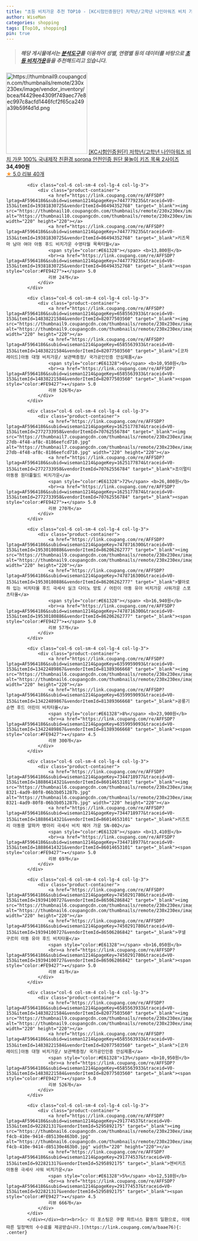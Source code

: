 ```yaml
---
title: "초등 비치가운 추천 TOP10 - [KC시험인증원단] 저학년/고학년 나인아워즈 비치 가운 100% 국내제작 친환경 sorona 안전인증 원단 물놀이 키즈 목욕"
author: WiseMan
categories: shopping
tags: [Top10, shopping]
pin: true
---
```


> ##### 해당 게시물에서는 [**분석도구**](https://itemscout.io/)를 이용하여 **성별**, **연령별** 등의 데이터를 바탕으로 [**초등 비치가운**](https://link.coupang.com/a/baae76)들을 추천해드리고 있습니다.
<div class="container"><div class="row">
            <div class="col-6 col-sm-4 col-lg-4 col-lg-3">
                <div class="product-container">
                    <a href="https://link.coupang.com/re/AFFSDP?lptag=AF5964186&subid=wiseman1214&pageKey=7470801822&traceid=V0-153&itemId=19493648873&vendorItemId=86146478167" target="_blank"><img src="https://thumbnail9.coupangcdn.com/thumbnails/remote/230x230ex/image/vendor_inventory/bcea/f4429ee4309f749aec77e8ec997c8acfd1446fcf2f65ca249a39b59f4d1d.png" alt="https://thumbnail9.coupangcdn.com/thumbnails/remote/230x230ex/image/vendor_inventory/bcea/f4429ee4309f749aec77e8ec997c8acfd1446fcf2f65ca249a39b59f4d1d.png" width="220" height="220"></a>
                    <a href="https://link.coupang.com/re/AFFSDP?lptag=AF5964186&subid=wiseman1214&pageKey=7470801822&traceid=V0-153&itemId=19493648873&vendorItemId=86146478167" target="_blank">[KC시험인증원단] 저학년/고학년 나인아워즈 비치 가운 100% 국내제작 친환경 sorona 안전인증 원단 물놀이 키즈 목욕 2사이즈</a>
                    <span style="color:#E61328"></span> <b>34,490원</b>
                    <br><a href="https://link.coupang.com/re/AFFSDP?lptag=AF5964186&subid=wiseman1214&pageKey=7470801822&traceid=V0-153&itemId=19493648873&vendorItemId=86146478167" target="_blank"><span style="color:#FE9427">★</span> 5.0
                    리뷰 40개</a>
                </div>
            </div>
            
            <div class="col-6 col-sm-4 col-lg-4 col-lg-3">
                <div class="product-container">
                    <a href="https://link.coupang.com/re/AFFSDP?lptag=AF5964186&subid=wiseman1214&pageKey=7447779235&traceid=V0-153&itemId=19381830725&vendorItemId=86494352768" target="_blank"><img src="https://thumbnail10.coupangcdn.com/thumbnails/remote/230x230ex/image/vendor_inventory/89f4/37f322f2176139a5d08716e978c72995d05b3748c10cf7e481b4b81a0b82.png" alt="https://thumbnail10.coupangcdn.com/thumbnails/remote/230x230ex/image/vendor_inventory/89f4/37f322f2176139a5d08716e978c72995d05b3748c10cf7e481b4b81a0b82.png" width="220" height="220"></a>
                    <a href="https://link.coupang.com/re/AFFSDP?lptag=AF5964186&subid=wiseman1214&pageKey=7447779235&traceid=V0-153&itemId=19381830725&vendorItemId=86494352768" target="_blank">키즈목마 남아 여아 아동 후드 비치가운 수영타월 목욕타월</a>
                    <span style="color:#E61328"></span> <b>13,800원</b>
                    <br><a href="https://link.coupang.com/re/AFFSDP?lptag=AF5964186&subid=wiseman1214&pageKey=7447779235&traceid=V0-153&itemId=19381830725&vendorItemId=86494352768" target="_blank"><span style="color:#FE9427">★</span> 5.0
                    리뷰 24개</a>
                </div>
            </div>
            
            <div class="col-6 col-sm-4 col-lg-4 col-lg-3">
                <div class="product-container">
                    <a href="https://link.coupang.com/re/AFFSDP?lptag=AF5964186&subid=wiseman1214&pageKey=6585563933&traceid=V0-153&itemId=14838221584&vendorItemId=82077503560" target="_blank"><img src="https://thumbnail9.coupangcdn.com/thumbnails/remote/230x230ex/image/vendor_inventory/6d0b/1551e94ab18666df0860a80ee4ae85402bd7d91e4644b9a45e9246886556.JPG" alt="https://thumbnail9.coupangcdn.com/thumbnails/remote/230x230ex/image/vendor_inventory/6d0b/1551e94ab18666df0860a80ee4ae85402bd7d91e4644b9a45e9246886556.JPG" width="220" height="220"></a>
                    <a href="https://link.coupang.com/re/AFFSDP?lptag=AF5964186&subid=wiseman1214&pageKey=6585563933&traceid=V0-153&itemId=14838221584&vendorItemId=82077503560" target="_blank">[코차레이드]아동 대형 비치가운/ 보관백증정/ 국가공인인증 안심제품</a>
                    <span style="color:#E61328">6%</span> <b>10,950원</b>
                    <br><a href="https://link.coupang.com/re/AFFSDP?lptag=AF5964186&subid=wiseman1214&pageKey=6585563933&traceid=V0-153&itemId=14838221584&vendorItemId=82077503560" target="_blank"><span style="color:#FE9427">★</span> 5.0
                    리뷰 526개</a>
                </div>
            </div>
            
            <div class="col-6 col-sm-4 col-lg-4 col-lg-3">
                <div class="product-container">
                    <a href="https://link.coupang.com/re/AFFSDP?lptag=AF5964186&subid=wiseman1214&pageKey=1625177874&traceid=V0-153&itemId=2772733958&vendorItemId=70762556784" target="_blank"><img src="https://thumbnail7.coupangcdn.com/thumbnails/remote/230x230ex/image/retail/images/2020/05/22/16/5/ee063453-27db-4f48-af8c-8186eefcd710.jpg" alt="https://thumbnail7.coupangcdn.com/thumbnails/remote/230x230ex/image/retail/images/2020/05/22/16/5/ee063453-27db-4f48-af8c-8186eefcd710.jpg" width="220" height="220"></a>
                    <a href="https://link.coupang.com/re/AFFSDP?lptag=AF5964186&subid=wiseman1214&pageKey=1625177874&traceid=V0-153&itemId=2772733958&vendorItemId=70762556784" target="_blank">조이멀티 아동용 원더풀월드 비치가운</a>
                    <span style="color:#E61328">72%</span> <b>26,800원</b>
                    <br><a href="https://link.coupang.com/re/AFFSDP?lptag=AF5964186&subid=wiseman1214&pageKey=1625177874&traceid=V0-153&itemId=2772733958&vendorItemId=70762556784" target="_blank"><span style="color:#FE9427">★</span> 5.0
                    리뷰 270개</a>
                </div>
            </div>
            
            <div class="col-6 col-sm-4 col-lg-4 col-lg-3">
                <div class="product-container">
                    <a href="https://link.coupang.com/re/AFFSDP?lptag=AF5964186&subid=wiseman1214&pageKey=7478716300&traceid=V0-153&itemId=19530180886&vendorItemId=86206262777" target="_blank"><img src="https://thumbnail9.coupangcdn.com/thumbnails/remote/230x230ex/image/vendor_inventory/5a3f/8d9ecc0dbf9c26680da06a4df2e42c07d0da5d6046930d25444f5ecd7540.jpg" alt="https://thumbnail9.coupangcdn.com/thumbnails/remote/230x230ex/image/vendor_inventory/5a3f/8d9ecc0dbf9c26680da06a4df2e42c07d0da5d6046930d25444f5ecd7540.jpg" width="220" height="220"></a>
                    <a href="https://link.coupang.com/re/AFFSDP?lptag=AF5964186&subid=wiseman1214&pageKey=7478716300&traceid=V0-153&itemId=19530180886&vendorItemId=86206262777" target="_blank">웰아로하 입는 비치타올 후드 극세사 실크 다이노 망토 / 어린이 아동 유아 비치가운 샤워가운 스포츠타올</a>
                    <span style="color:#E61328"></span> <b>16,940원</b>
                    <br><a href="https://link.coupang.com/re/AFFSDP?lptag=AF5964186&subid=wiseman1214&pageKey=7478716300&traceid=V0-153&itemId=19530180886&vendorItemId=86206262777" target="_blank"><span style="color:#FE9427">★</span> 5.0
                    리뷰 57개</a>
                </div>
            </div>
            
            <div class="col-6 col-sm-4 col-lg-4 col-lg-3">
                <div class="product-container">
                    <a href="https://link.coupang.com/re/AFFSDP?lptag=AF5964186&subid=wiseman1214&pageKey=6359959093&traceid=V0-153&itemId=13422489867&vendorItemId=81389366668" target="_blank"><img src="https://thumbnail6.coupangcdn.com/thumbnails/remote/230x230ex/image/vendor_inventory/1fe0/818264f8e32c07d76115fd2ba7c5112de88340f820bb5f625a3d38c4c901.jpg" alt="https://thumbnail6.coupangcdn.com/thumbnails/remote/230x230ex/image/vendor_inventory/1fe0/818264f8e32c07d76115fd2ba7c5112de88340f820bb5f625a3d38c4c901.jpg" width="220" height="220"></a>
                    <a href="https://link.coupang.com/re/AFFSDP?lptag=AF5964186&subid=wiseman1214&pageKey=6359959093&traceid=V0-153&itemId=13422489867&vendorItemId=81389366668" target="_blank">공룡기 순면 후드 어린이 비치타올</a>
                    <span style="color:#E61328">8%</span> <b>23,900원</b>
                    <br><a href="https://link.coupang.com/re/AFFSDP?lptag=AF5964186&subid=wiseman1214&pageKey=6359959093&traceid=V0-153&itemId=13422489867&vendorItemId=81389366668" target="_blank"><span style="color:#FE9427">★</span> 4.5
                    리뷰 300개</a>
                </div>
            </div>
            
            <div class="col-6 col-sm-4 col-lg-4 col-lg-3">
                <div class="product-container">
                    <a href="https://link.coupang.com/re/AFFSDP?lptag=AF5964186&subid=wiseman1214&pageKey=7344718977&traceid=V0-153&itemId=18886414321&vendorItemId=86014653101" target="_blank"><img src="https://thumbnail6.coupangcdn.com/thumbnails/remote/230x230ex/image/retail/images/2023/05/19/11/1/4932d462-8321-4ad9-80f8-06b3b051287b.jpg" alt="https://thumbnail6.coupangcdn.com/thumbnails/remote/230x230ex/image/retail/images/2023/05/19/11/1/4932d462-8321-4ad9-80f8-06b3b051287b.jpg" width="220" height="220"></a>
                    <a href="https://link.coupang.com/re/AFFSDP?lptag=AF5964186&subid=wiseman1214&pageKey=7344718977&traceid=V0-153&itemId=18886414321&vendorItemId=86014653101" target="_blank">키즈트리 아동용 알파카 병아리 극세사 비치 웨어 가운 SN-002</a>
                    <span style="color:#E61328"></span> <b>13,410원</b>
                    <br><a href="https://link.coupang.com/re/AFFSDP?lptag=AF5964186&subid=wiseman1214&pageKey=7344718977&traceid=V0-153&itemId=18886414321&vendorItemId=86014653101" target="_blank"><span style="color:#FE9427">★</span> 5.0
                    리뷰 69개</a>
                </div>
            </div>
            
            <div class="col-6 col-sm-4 col-lg-4 col-lg-3">
                <div class="product-container">
                    <a href="https://link.coupang.com/re/AFFSDP?lptag=AF5964186&subid=wiseman1214&pageKey=7450291780&traceid=V0-153&itemId=19394100727&vendorItemId=86506286842" target="_blank"><img src="https://thumbnail6.coupangcdn.com/thumbnails/remote/230x230ex/image/vendor_inventory/1c9b/40d348b47f6e8e77f790fb58de3663a2c59f7587598f8233afff08f2d3cc.jpg" alt="https://thumbnail6.coupangcdn.com/thumbnails/remote/230x230ex/image/vendor_inventory/1c9b/40d348b47f6e8e77f790fb58de3663a2c59f7587598f8233afff08f2d3cc.jpg" width="220" height="220"></a>
                    <a href="https://link.coupang.com/re/AFFSDP?lptag=AF5964186&subid=wiseman1214&pageKey=7450291780&traceid=V0-153&itemId=19394100727&vendorItemId=86506286842" target="_blank">쿠넬 구르미 아동 유아 후드 비치타올</a>
                    <span style="color:#E61328"></span> <b>16,050원</b>
                    <br><a href="https://link.coupang.com/re/AFFSDP?lptag=AF5964186&subid=wiseman1214&pageKey=7450291780&traceid=V0-153&itemId=19394100727&vendorItemId=86506286842" target="_blank"><span style="color:#FE9427">★</span> 5.0
                    리뷰 41개</a>
                </div>
            </div>
            
            <div class="col-6 col-sm-4 col-lg-4 col-lg-3">
                <div class="product-container">
                    <a href="https://link.coupang.com/re/AFFSDP?lptag=AF5964186&subid=wiseman1214&pageKey=6585563933&traceid=V0-153&itemId=14838221584&vendorItemId=82077503560" target="_blank"><img src="https://thumbnail9.coupangcdn.com/thumbnails/remote/230x230ex/image/vendor_inventory/6d0b/1551e94ab18666df0860a80ee4ae85402bd7d91e4644b9a45e9246886556.JPG" alt="https://thumbnail9.coupangcdn.com/thumbnails/remote/230x230ex/image/vendor_inventory/6d0b/1551e94ab18666df0860a80ee4ae85402bd7d91e4644b9a45e9246886556.JPG" width="220" height="220"></a>
                    <a href="https://link.coupang.com/re/AFFSDP?lptag=AF5964186&subid=wiseman1214&pageKey=6585563933&traceid=V0-153&itemId=14838221584&vendorItemId=82077503560" target="_blank">[코차레이드]아동 대형 비치가운/ 보관백증정/ 국가공인인증 안심제품</a>
                    <span style="color:#E61328">13%</span> <b>10,950원</b>
                    <br><a href="https://link.coupang.com/re/AFFSDP?lptag=AF5964186&subid=wiseman1214&pageKey=6585563933&traceid=V0-153&itemId=14838221584&vendorItemId=82077503560" target="_blank"><span style="color:#FE9427">★</span> 5.0
                    리뷰 526개</a>
                </div>
            </div>
            
            <div class="col-6 col-sm-4 col-lg-4 col-lg-3">
                <div class="product-container">
                    <a href="https://link.coupang.com/re/AFFSDP?lptag=AF5964186&subid=wiseman1214&pageKey=291774537&traceid=V0-153&itemId=922821317&vendorItemId=5295892175" target="_blank"><img src="https://thumbnail6.coupangcdn.com/thumbnails/remote/230x230ex/image/retail/images/2019/08/29/15/8/68da73d1-f4cb-410e-9414-d85130e463b0.jpg" alt="https://thumbnail6.coupangcdn.com/thumbnails/remote/230x230ex/image/retail/images/2019/08/29/15/8/68da73d1-f4cb-410e-9414-d85130e463b0.jpg" width="220" height="220"></a>
                    <a href="https://link.coupang.com/re/AFFSDP?lptag=AF5964186&subid=wiseman1214&pageKey=291774537&traceid=V0-153&itemId=922821317&vendorItemId=5295892175" target="_blank">엔비키즈 아동용 극세사 샤워 비치가운</a>
                    <span style="color:#E61328">5%</span> <b>12,510원</b>
                    <br><a href="https://link.coupang.com/re/AFFSDP?lptag=AF5964186&subid=wiseman1214&pageKey=291774537&traceid=V0-153&itemId=922821317&vendorItemId=5295892175" target="_blank"><span style="color:#FE9427">★</span> 4.5
                    리뷰 666개</a>
                </div>
            </div>
            </div></div><br><br>[👉 이 포스팅은 쿠팡 파트너스 활동의 일환으로, 이에 따른 일정액의 수수료를 제공받습니다.](https://link.coupang.com/a/baae76){: .center}